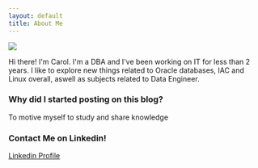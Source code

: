 ```yaml
---
layout: default
title: About Me
---
```


<img class="profile-picture" src="{{site.baseurl}}/{{site.profile-picture}}">

Hi there! I'm Carol. I'm a DBA and I've been working on IT for less than 2 years. I like to explore new things related to Oracle databases, IAC and Linux overall, aswell as subjects related to Data Engineer.

### Why did I started posting on this blog?
To motive myself to study and share knowledge 

### Contact Me on Linkedin!
[Linkedin Profile](https://www.linkedin.com/in/carol-fontana-0a2b571ba)
